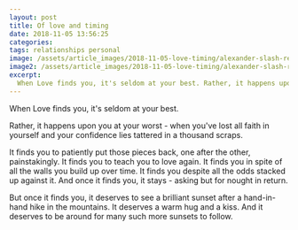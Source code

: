 ```yaml
---
layout: post
title: Of love and timing
date: 2018-11-05 13:56:25
categories:
tags: relationships personal
image: /assets/article_images/2018-11-05-love-timing/alexander-slash-reYDl88Nah0-unsplash.jpg
image2: /assets/article_images/2018-11-05-love-timing/alexander-slash-reYDl88Nah0-unsplash-min.jpg
excerpt:
  When Love finds you, it's seldom at your best. Rather, it happens upon you at your worst - when you've lost all faith in yourself and your confidence lies tattered in a thousand scraps. It finds you to patiently put those pieces back, one after the other, painstakingly. It finds you to teach you to love again. It finds you in spite of all the walls you build up over time. It finds you despite all the odds stacked up against it. And once it finds you, it stays - asking but for nought in return.
---
```

When Love finds you, it's seldom at your best.

Rather, it happens upon you at your worst - when you've lost all faith in yourself and your confidence lies tattered in a thousand scraps.

It finds you to patiently put those pieces back, one after the other, painstakingly. It finds you to teach you to love again. It finds you in spite of all the walls you build up over time. It finds you despite all the odds stacked up against it. And once it finds you, it stays - asking but for nought in return.

But once it finds you, it deserves to see a brilliant sunset after a hand-in-hand hike in the mountains. It deserves a warm hug and a kiss. And it deserves to be around for many such more sunsets to follow.
